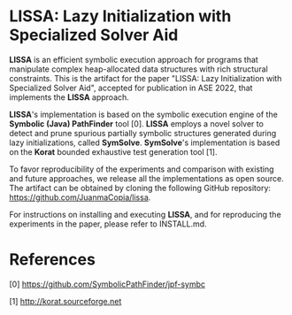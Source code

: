 # LISSA: Lazy Initialization with Specialized Solver Aid

**LISSA** is an efficient symbolic execution approach for programs that manipulate complex heap-allocated data structures with rich structural constraints. This is the artifact for the paper "LISSA: Lazy Initialization with Specialized Solver Aid", accepted for publication in ASE 2022, that implements the **LISSA** approach. 

**LISSA**'s implementation is based on the symbolic execution engine of the **Symbolic (Java) PathFinder** tool [0]. **LISSA** employs a novel solver to detect and prune spurious partially symbolic structures generated during lazy initializations, called **SymSolve**. **SymSolve**'s implementation is based on the **Korat** bounded exhaustive test generation tool [1]. 

To favor reproducibility of the experiments and comparison with existing and future approaches, we release all the implementations as open source. The artifact can be obtained by cloning the following GitHub repository: https://github.com/JuanmaCopia/lissa.

For instructions on installing and executing **LISSA**, and for reproducing the experiments in the paper, please refer to INSTALL.md.

# References

[0] https://github.com/SymbolicPathFinder/jpf-symbc

[1] http://korat.sourceforge.net
